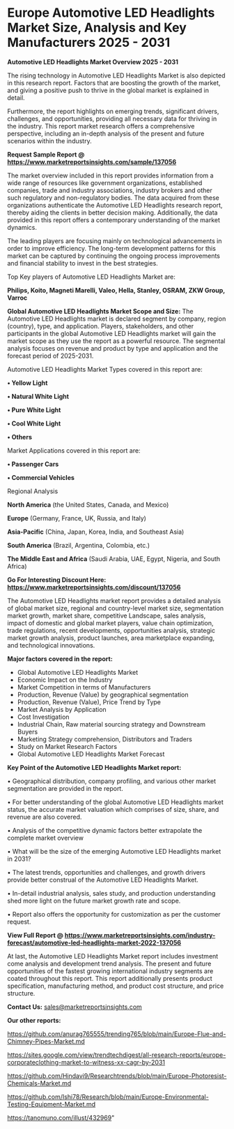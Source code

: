 # Europe Automotive LED Headlights Market Size, Analysis and Key Manufacturers 2025 - 2031

<Strong> Automotive LED Headlights Market Overview 2025 - 2031</strong>

The rising technology in Automotive LED Headlights Market is also depicted in this research report. Factors that are boosting the growth of the market, and giving a positive push to thrive in the global market is explained in detail.

Furthermore, the report highlights on emerging trends, significant drivers, challenges, and opportunities, providing all necessary data for thriving in the industry. This report market research offers a comprehensive perspective, including an in-depth analysis of the present and future scenarios within the industry.

<strong>Request Sample Report @ <a href=https://www.marketreportsinsights.com/sample/137056>https://www.marketreportsinsights.com/sample/137056</a></strong>

The market overview included in this report provides information from a wide range of resources like government organizations, established companies, trade and industry associations, industry brokers and other such regulatory and non-regulatory bodies. The data acquired from these organizations authenticate the Automotive LED Headlights research report, thereby aiding the clients in better decision making. Additionally, the data provided in this report offers a contemporary understanding of the market dynamics.

The leading players are focusing mainly on technological advancements in order to improve efficiency. The long-term development patterns for this market can be captured by continuing the ongoing process improvements and financial stability to invest in the best strategies.

Top Key players of Automotive LED Headlights Market are:

<strong>Philips, Koito, Magneti Marelli, Valeo, Hella, Stanley, OSRAM, ZKW Group, Varroc</strong>

<strong><b>Global Automotive LED Headlights Market Scope and Size:</b></strong>
The Automotive LED Headlights market is declared segment by company, region (country), type, and application. Players, stakeholders, and other participants in the global Automotive LED Headlights market will gain the market scope as they use the report as a powerful resource. The segmental analysis focuses on revenue and product by type and application and the forecast period of 2025-2031.

Automotive LED Headlights Market Types covered in this report are:

<strong>• Yellow Light

• Natural White Light

• Pure White Light

• Cool White Light

• Others</strong>

Market Applications covered in this report are:

<strong>• Passenger Cars

• Commercial Vehicles</strong> 

Regional Analysis

<strong>North America</strong> (the United States, Canada, and Mexico)

<strong>Europe</strong> (Germany, France, UK, Russia, and Italy)

<strong>Asia-Pacific</strong> (China, Japan, Korea, India, and Southeast Asia)

<strong>South America</strong> (Brazil, Argentina, Colombia, etc.)

<strong>The Middle East and Africa</strong> (Saudi Arabia, UAE, Egypt, Nigeria, and South Africa)

<strong>Go For Interesting Discount Here: <a href=https://www.marketreportsinsights.com/discount/137056>https://www.marketreportsinsights.com/discount/137056</a></strong>

The Automotive LED Headlights market report provides a detailed analysis of global market size, regional and country-level market size, segmentation market growth, market share, competitive Landscape, sales analysis, impact of domestic and global market players, value chain optimization, trade regulations, recent developments, opportunities analysis, strategic market growth analysis, product launches, area marketplace expanding, and technological innovations.

<strong><b>Major factors covered in the report:</b></strong>
<ul>
  <li>Global Automotive LED Headlights Market </li>
  <li>Economic Impact on the Industry</li>
  <li>Market Competition in terms of Manufacturers</li>
  <li>Production, Revenue (Value) by geographical segmentation</li>
  <li>Production, Revenue (Value), Price Trend by Type</li>
  <li>Market Analysis by Application</li>
  <li>Cost Investigation</li>
  <li>Industrial Chain, Raw material sourcing strategy and Downstream Buyers</li>
  <li>Marketing Strategy comprehension, Distributors and Traders</li>
  <li>Study on Market Research Factors</li>
  <li>Global Automotive LED Headlights Market Forecast</li>
</ul>

<strong><b>Key Point of the Automotive LED Headlights Market report:</b></strong>

• Geographical distribution, company profiling, and various other market segmentation are provided in the report.

• For better understanding of the global Automotive LED Headlights market status, the accurate market valuation which comprises of size, share, and revenue are also covered.

• Analysis of the competitive dynamic factors better extrapolate the complete market overview

• What will be the size of the emerging Automotive LED Headlights market in 2031?

• The latest trends, opportunities and challenges, and growth drivers provide better construal of the Automotive LED Headlights Market.

• In-detail industrial analysis, sales study, and production understanding shed more light on the future market growth rate and scope.

• Report also offers the opportunity for customization as per the customer request.

<strong><b>View Full Report @ <a href=https://www.marketreportsinsights.com/industry-forecast/automotive-led-headlights-market-2022-137056>https://www.marketreportsinsights.com/industry-forecast/automotive-led-headlights-market-2022-137056</a></b></strong>


At last, the Automotive LED Headlights Market report includes investment come analysis and development trend analysis. The present and future opportunities of the fastest growing international industry segments are coated throughout this report. This report additionally presents product specification, manufacturing method, and product cost structure, and price structure.

<strong>Contact Us:</strong>
sales@marketreportsinsights.com

<strong>Our other reports:</strong>

<a href=https://github.com/anurag765555/trending765/blob/main/Europe-Flue-and-Chimney-Pipes-Market.md>https://github.com/anurag765555/trending765/blob/main/Europe-Flue-and-Chimney-Pipes-Market.md</a>

<a href=https://sites.google.com/view/trendtechdigest/all-research-reports/europe-corporateclothing-market-to-witness-xx-cagr-by-2031>https://sites.google.com/view/trendtechdigest/all-research-reports/europe-corporateclothing-market-to-witness-xx-cagr-by-2031</a>

<a href=https://github.com/Hindavi9/Researchtrends/blob/main/Europe-Photoresist-Chemicals-Market.md>https://github.com/Hindavi9/Researchtrends/blob/main/Europe-Photoresist-Chemicals-Market.md</a>

<a href=https://github.com/Ishi78/Research/blob/main/Europe-Environmental-Testing-Equipment-Market.md>https://github.com/Ishi78/Research/blob/main/Europe-Environmental-Testing-Equipment-Market.md</a>

<a href=https://tanomuno.com/illust/432969>https://tanomuno.com/illust/432969</a>"

